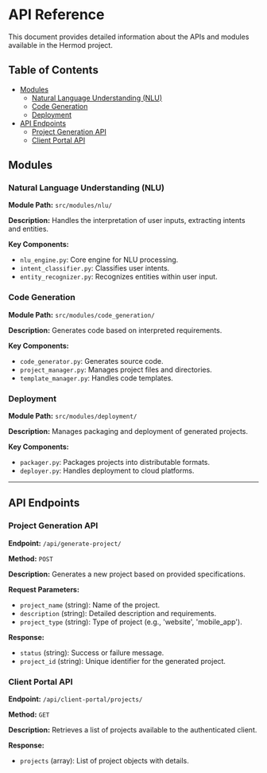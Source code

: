 # API Reference

This document provides detailed information about the APIs and modules available in the Hermod project.

## Table of Contents

- [Modules](#modules)
  - [Natural Language Understanding (NLU)](#natural-language-understanding-nlu)
  - [Code Generation](#code-generation)
  - [Deployment](#deployment)
- [API Endpoints](#api-endpoints)
  - [Project Generation API](#project-generation-api)
  - [Client Portal API](#client-portal-api)


## Modules

### Natural Language Understanding (NLU)

**Module Path:** `src/modules/nlu/`

**Description:** Handles the interpretation of user inputs, extracting intents and entities.

**Key Components:**

- `nlu_engine.py`: Core engine for NLU processing.
- `intent_classifier.py`: Classifies user intents.
- `entity_recognizer.py`: Recognizes entities within user input.

### Code Generation

**Module Path:** `src/modules/code_generation/`

**Description:** Generates code based on interpreted requirements.

**Key Components:**

- `code_generator.py`: Generates source code.
- `project_manager.py`: Manages project files and directories.
- `template_manager.py`: Handles code templates.

### Deployment

**Module Path:** `src/modules/deployment/`

**Description:** Manages packaging and deployment of generated projects.

**Key Components:**

- `packager.py`: Packages projects into distributable formats.
- `deployer.py`: Handles deployment to cloud platforms.

---

## API Endpoints

### Project Generation API

**Endpoint:** `/api/generate-project/`

**Method:** `POST`

**Description:** Generates a new project based on provided specifications.

**Request Parameters:**

- `project_name` (string): Name of the project.
- `description` (string): Detailed description and requirements.
- `project_type` (string): Type of project (e.g., 'website', 'mobile_app').

**Response:**

- `status` (string): Success or failure message.
- `project_id` (string): Unique identifier for the generated project.

### Client Portal API

**Endpoint:** `/api/client-portal/projects/`

**Method:** `GET`

**Description:** Retrieves a list of projects available to the authenticated client.

**Response:**

- `projects` (array): List of project objects with details.

